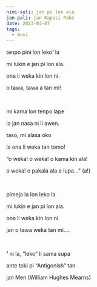 ```yaml
---
nimi-suli: jan pi lon ala
jan-pali: jan Kapesi Pake
date: 2023-03-07
tags:
  - musi
---
```

tenpo pini lon leko¹ la

mi lukin e jan pi lon ala.

ona li weka kin lon ni.

o tawa, tawa a tan mi!

<br>

mi kama lon tenpo lape

la jan nasa ni li awen.

taso, mi alasa oko

la ona li weka tan tomo!

“o weka! o weka! o kama kin ala!

o weka! o pakala ala e lupa…” (a!)

<br>

pimeja la lon leko la

mi lukin e jan pi lon ala.

ona li weka kin lon ni.

jan o tawa weka tan mi….

<br>

¹ ni la, “leko” li sama supa

ante toki pi “Antigonish” tan

jan Men (William Hughes Mearns)

